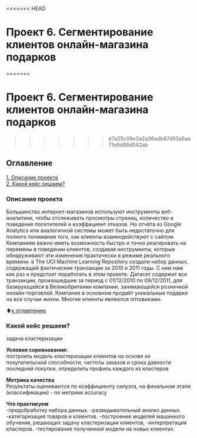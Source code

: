 <<<<<<< HEAD
# Проект 6. Сегментирование клиентов онлайн-магазина подарков
=======
# Проект 6. Сегментирование клиентов онлайн-магазина подарков
>>>>>>> e7a25c09e0a2a36adb87d03a5aa71e9d86d542ab

## Оглавление  
[1. Описание проекта](https://github.com/Victover/ds_projects/blob/main/project_1a/readme.md#Описание-проекта)  
[2. Какой кейс решаем?](https://github.com/Victover/ds_projects/blob/main/project_1a/readme.md#Какой-кейс-решаем)  


### Описание проекта    
Большинство интернет-магазинов используют инструменты веб-аналитики, чтобы отслеживать просмотры страниц, количество и поведение посетителей и коэффициент отказов. Но отчёта из Google Analytics или аналогичной системы может быть недостаточно для полного понимания того, как клиенты взаимодействуют с сайтом. Компаниям важно иметь возможность быстро и точно реагировать на перемены в поведении клиентов, создавая инструменты, которые обнаруживают эти изменения практически в режиме реального времени.
в The UCI Machine Learning Repository создали набор данных, содержащий фактические транзакции за 2010 и 2011 годы. С ним нам как раз и предстоит поработать в этом проекте.
Датасет содержит все транзакции, произошедшие за период с 01/12/2010 по 09/12/2011, для базирующейся в Великобритании компании, занимающейся розничной онлайн-торговлей. Компания в основном продаёт уникальные подарки на все случаи жизни. Многие клиенты являются оптовиками.

:arrow_up:[к оглавлению](_)


### Какой кейс решаем?    
задача кластеризации

**Условия соревнования:**  
построить модель кластеризации клиентов на основе их покупательской способности, частоты заказов и срока давности последней покупки, определить профиль каждого из кластеров 

**Метрика качества**     
Результаты оцениваются по коэффициенту силуэта, на финальном этапе (классификации) - по метрике accuracy

**Что практикуем**     
-предобработку набора данных.
-разведывательный анализ данных.
-категоризация товаров и клиентов.
-построение моделей машинного обучения, решающих задачу кластеризации клиентов, 
-интерпретация кластеров.
-тестирование полученной модели на новых клиентах.

